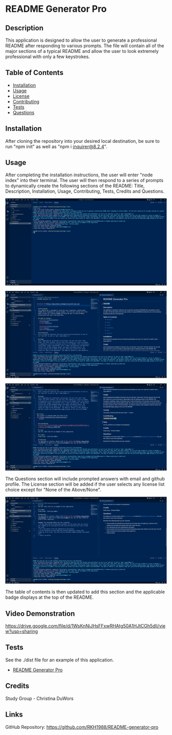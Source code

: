 # README Generator Pro  

## Description
This application is designed to allow the user to generate a professional README after responding to various prompts. The file will contain all of the major sections of a typical README and allow the user to look extremely professional with only a few keystrokes. 

## Table of Contents
- [Installation](#installation) 
- [Usage](#usage)
- [License](#license)
- [Contributing](#contributing)
- [Tests](#tests)
- [Questions](#questions) 

## Installation 
After cloning the repository into your desired local destination, be sure to run "npm init" as well as "npm i inquirer@8.2.4".

## Usage
After completing the installation instructions, the user will enter "node index" into their terminal. The user will then respond to a series of prompts to dynamically create the following sections of the README: Title, Description, Installation, Usage, Contributing, Tests, Credits and Questions. 

![screenshot1](./assets/images/screenshot1.png)

![screenshot1](./assets/images/screenshot2.png)

![screenshot1](./assets/images/screenshot3.png)

The Questions section will include prompted answers with email and github profile. The License section will be added if the user selects any license list choice except for "None of the Above/None". 

![screenshot1](./assets/images/screenshot4.png)

The table of contents is then updated to add this section and the applicable badge displays at the top of the README.

## Video Demonstration
https://drive.google.com/file/d/1WsKnNiJHsFFxwRHAtg50A1HJtCGh5dli/view?usp=sharing

## Tests
See the ./dist file for an example of this application.
* [README Generator Pro](https://github.com/RKH1988/README-generator-pro/tree/main/dist)

## Credits
Study Group - Christina DuWors

## Links
GitHub Repository: https://github.com/RKH1988/README-generator-pro


